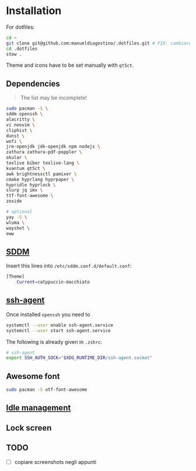 # Installation

For dotfiles:
```bash
cd ~
git clone git@github.com:manueldiagostino/.dotfiles.git # FIX: cambiare dopo release pubblica
cd .dotfiles
stow .
```

Theme and icons have to be set manually with `qt5ct`. 


## Dependencies

> The list may be incomplete!

```bash
sudo pacman -S \
sddm openssh \
alacritty \
vi neovim \
cliphist \
dunst \
wofi \
jre-openjdk jdk-openjdk npm nodejs \
zathura zathura-pdf-poppler \
okular \
texlive biber texlive-lang \
kvantum qt5ct \
awk brightnessctl pamixer \
cmake hyprlang hyprpaper \
hypridle hyprlock \
slurp jq imv \
ttf-font-awesome \
zoxide 

# optional
yay -S \
wluma \
wayshot \
eww
```

## [SDDM](https://wiki.archlinux.org/title/SDDM)
Insert this lines into `/etc/sddm.conf.d/default.conf`:
```bash
[Theme]
	Current=catppuccin-macchiato
```

## [ssh-agent](https://wiki.archlinux.org/title/SSH_keys)
Once installed `openssh` you need to
```bash
systemctl --user enable ssh-agent.service
systemctl --user start ssh-agent.service
```

The following is already given in `.zshrc`:
```bash
# ssh-agent
export SSH_AUTH_SOCK="$XDG_RUNTIME_DIR/ssh-agent.socket"
```

## Awesome font
```bash
sudo pacman -S otf-font-awesome
```

## [Idle management](https://github.com/hyprwm/hypridle)

## Lock screen

## TODO
- [ ] copiare screenshots negli appunti
